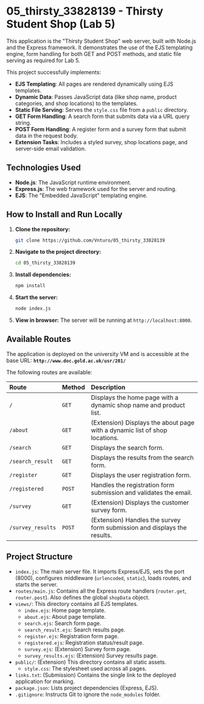 # 05_thirsty_33828139 - Thirsty Student Shop (Lab 5)

This application is the "Thirsty Student Shop" web server, built with Node.js and the Express framework. It demonstrates the use of the EJS templating engine, form handling for both GET and POST methods, and static file serving as required for Lab 5.

This project successfully implements:
* **EJS Templating**: All pages are rendered dynamically using EJS templates.
* **Dynamic Data**: Passes JavaScript data (like shop name, product categories, and shop locations) to the templates.
* **Static File Serving**: Serves the `style.css` file from a `public` directory.
* **GET Form Handling**: A search form that submits data via a URL query string.
* **POST Form Handling**: A register form and a survey form that submit data in the request body.
* **Extension Tasks**: Includes a styled survey, shop locations page, and server-side email validation.

## Technologies Used

* **Node.js**: The JavaScript runtime environment.
* **Express.js**: The web framework used for the server and routing.
* **EJS**: The "Embedded JavaScript" templating engine.

## How to Install and Run Locally

1.  **Clone the repository:**
    ```bash
    git clone https://github.com/Vnturo/05_thirsty_33828139
    ```
2.  **Navigate to the project directory:**
    ```bash
    cd 05_thirsty_33828139
    ```
3.  **Install dependencies:**
    ```bash
    npm install
    ```
4.  **Start the server:**
    ```bash
    node index.js
    ```
5.  **View in browser:**
    The server will be running at `http://localhost:8000`.

## Available Routes

The application is deployed on the university VM and is accessible at the base URL:
**`http://www.doc.gold.ac.uk/usr/201/`**

The following routes are available:

| Route | Method | Description |
| :--- | :--- | :--- |
| `/` | `GET` | Displays the home page with a dynamic shop name and product list. |
| `/about` | `GET` | (Extension) Displays the about page with a dynamic list of shop locations. |
| `/search` | `GET` | Displays the search form. |
| `/search_result` | `GET` | Displays the results from the search form. |
| `/register` | `GET` | Displays the user registration form. |
| `/registered` | `POST` | Handles the registration form submission and validates the email. |
| `/survey` | `GET` | (Extension) Displays the customer survey form. |
| `/survey_results` | `POST` | (Extension) Handles the survey form submission and displays the results. |

## Project Structure

* `index.js`: The main server file. It imports Express/EJS, sets the port (8000), configures middleware (`urlencoded`, `static`), loads routes, and starts the server.
* `routes/main.js`: Contains all the Express route handlers (`router.get`, `router.post`). Also defines the global `shopData` object.
* `views/`: This directory contains all EJS templates.
    * `index.ejs`: Home page template.
    * `about.ejs`: About page template.
    * `search.ejs`: Search form page.
    * `search_result.ejs`: Search results page.
    * `register.ejs`: Registration form page.
    * `registered.ejs`: Registration status/result page.
    * `survey.ejs`: (Extension) Survey form page.
    * `survey_results.ejs`: (Extension) Survey results page.
* `public/`: (Extension) This directory contains all static assets.
    * `style.css`: The stylesheet used across all pages.
* `links.txt`: (Submission) Contains the single link to the deployed application for marking.
* `package.json`: Lists project dependencies (Express, EJS).
* `.gitignore`: Instructs Git to ignore the `node_modules` folder.